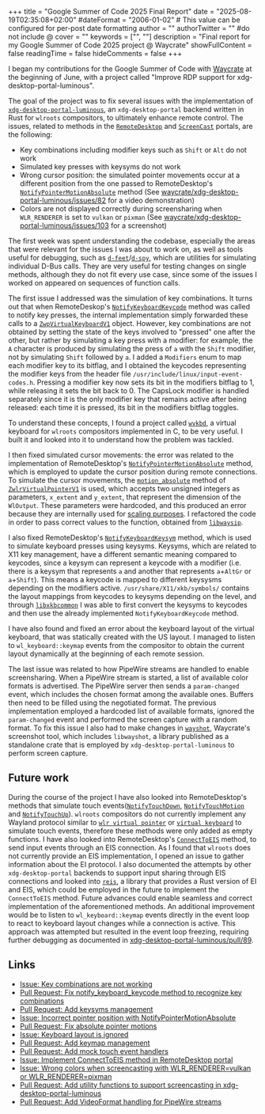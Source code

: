 +++
title = "Google Summer of Code 2025 Final Report"
date = "2025-08-19T02:35:08+02:00"
#dateFormat = "2006-01-02" # This value can be configured for per-post date formatting
author = ""
authorTwitter = "" #do not include @
cover = ""
keywords = ["", ""]
description = "Final report for my Google Summer of Code 2025 project @ Waycrate"
showFullContent = false
readingTime = false
hideComments = false
+++

I began my contributions for the Google Summer of Code with [Waycrate](https://waycrate.github.io/) at the beginning of June, with a project called "Improve RDP support for xdg-desktop-portal-luminous".

The goal of the project was to fix several issues with the implementation of [`xdg-desktop-portal-luminous`](https://github.com/waycrate/xdg-desktop-portal-luminous), an `xdg-desktop-portal` backend written in Rust for `wlroots` compositors, to ultimately enhance remote control. The issues, related to methods in the [`RemoteDesktop`](https://flatpak.github.io/xdg-desktop-portal/docs/doc-org.freedesktop.portal.RemoteDesktop) and [`ScreenCast`](https://flatpak.github.io/xdg-desktop-portal/docs/doc-org.freedesktop.portal.ScreenCast.html) portals, are the following: 
- Key combinations including modifier keys such as `Shift` or `Alt` do not work
- Simulated key presses with keysyms do not work
- Wrong cursor position: the simulated pointer movements occur at a different position from the one passed to RemoteDesktop's [`NotifyPointerMotionAbsolute`](https://flatpak.github.io/xdg-desktop-portal/docs/doc-org.freedesktop.portal.RemoteDesktop#org-freedesktop-portal-remotedesktop-notifypointermotionabsolute) method (See [waycrate/xdg-desktop-portal-luminous/issues/82](https://github.com/waycrate/xdg-desktop-portal-luminous/issues/82) for a video demonstration)
- Colors are not displayed correctly during screensharing when `WLR_RENDERER` is set to `vulkan` or `pixman` (See [waycrate/xdg-desktop-portal-luminous/issues/103](https://github.com/waycrate/xdg-desktop-portal-luminous/issues/103) for a screenshot)

The first week was spent understanding the codebase, especially the areas that were relevant for the issues I was about to work on, as well as tools useful for debugging, such as [`d-feet`](https://wiki.gnome.org/Apps(2f)DFeet.html)/[`d-spy`](https://apps.gnome.org/Dspy/), which are utilities for simulating individual D-Bus calls. They are very useful for testing changes on single methods, although they do not fit every use case, since some of the issues I worked on appeared on sequences of function calls.

The first issue I addressed was the simulation of key combinations. It turns out that when RemoteDeskop's [`NotifyKeyboardKeycode`](https://flatpak.github.io/xdg-desktop-portal/docs/doc-org.freedesktop.portal.RemoteDesktop#org-freedesktop-portal-remotedesktop-notifykeyboardkeycode) method was called to notify key presses, the internal implementation simply forwarded these calls to a [`ZwpVirtualKeyboardV1`](https://smithay.github.io/wayland-rs/wayland_protocols_misc/zwp_virtual_keyboard_v1/server/zwp_virtual_keyboard_v1/struct.ZwpVirtualKeyboardV1.html) object. However, key combinations are not obtained by setting the state of the keys involved to "pressed" one after the other, but rather by simulating a key press with a modifier: for example, the `A` character is produced by simulating the press of `a` with the `Shift` modifier, not by simulating `Shift` followed by `a`. I added a `Modifiers` enum to map each modifier key to its bitflag, and I obtained the keycodes representing the modifier keys from the header file `/usr/include/linux/input-event-codes.h`. Pressing a modifier key now sets its bit in the modifiers bitflag to 1, while releasing it sets the bit back to 0. The CapsLock modifier is handled separately since it is the only modifier key that remains active after being released: each time it is pressed, its bit in the modifiers bitflag toggles.

To understand these concepts, I found a project called [`wvkbd`](https://github.com/jjsullivan5196/wvkbd), a virtual keyboard for `wlroots` compositors implemented in C, to be very useful. I built it and looked into it to understand how the problem was tackled. 

I then fixed simulated cursor movements: the error was related to the implementation of RemoteDesktop's [`NotifyPointerMotionAbsolute`](https://flatpak.github.io/xdg-desktop-portal/docs/doc-org.freedesktop.portal.RemoteDesktop#org-freedesktop-portal-remotedesktop-notifypointermotionabsolute) method, which is employed to update the cursor position during remote connections. To simulate the cursor movements, the [`motion_absolute`](https://traffloat.github.io/api/master/wayland_protocols/wlr/unstable/virtual_pointer/v1/client/zwlr_virtual_pointer_v1/struct.ZwlrVirtualPointerV1.html#method.motion_absolute) method of [`ZwlrVirtualPointerV1`](https://traffloat.github.io/api/master/wayland_protocols/wlr/unstable/virtual_pointer/v1/client/zwlr_virtual_pointer_v1/struct.ZwlrVirtualPointerV1.html) is used, which accepts two unsigned integers as parameters, `x_extent` and `y_extent`, that represent the dimension of the `WlOutput`. These parameters were hardcoded, and this produced an error because they are internally used for [scaling purposes](https://github.com/swaywm/wlroots/blob/51f8c22f4d72f9e18657baccfff3db544c1c0660/types/wlr_virtual_pointer_v1.c#L64-L69). I refactored the code in order to pass correct values to the function, obtained from [`libwaysip`](https://github.com/waycrate/waysip/tree/master).

I also fixed RemoteDesktop's [`NotifyKeyboardKeysym`](https://flatpak.github.io/xdg-desktop-portal/docs/doc-org.freedesktop.portal.RemoteDesktop#org-freedesktop-portal-remotedesktop-notifykeyboardkeysym) method, which is used to simulate keyboard presses using keysyms. Keysyms, which are related to X11 key management, have a different semantic meaning compared to keycodes, since a keysym can represent a keycode with a modifier (i.e. there is a keysym that represents `a` and another that represents `a`+`AltGr` or `a`+`Shift`). This means a keycode is mapped to different keysysms depending on the modifiers active. `/usr/share/X11/xkb/symbols/` contains the layout mappings from keycodes to keysyms depending on the level, and through [`libxkbcommon`](https://github.com/xkbcommon/libxkbcommon) I was able to first convert the keysyms to keycodes and then use the already implemented `NotifyKeyboardKeycode` method.

I have also found and fixed an error about the keyboard layout of the virtual keyboard, that was statically created with the US layout. I managed to listen to `wl_keyboard::keymap` events from the compositor to obtain the current layout dynamically at the beginning of each remote session.

The last issue was related to how PipeWire streams are handled to enable screensharing. When a PipeWire stream is started, a list of available color formats is advertised. The PipeWire server then sends a `param-changed` event, which includes the chosen format among the available ones. Buffers then need to be filled using the negotiated format. The previous implementation employed a hardcoded list of available formats, ignored the `param-changed` event and performed the screen capture with a random format. To fix this issue I also had to make changes in [`wayshot`](https://github.com/waycrate/wayshot/), Waycrate's screenshot tool, which includes `libwayshot`, a library published as a standalone crate that is employed by `xdg-desktop-portal-luminous` to perform screen capture.

## Future work
During the course of the project I have also looked into RemoteDesktop's methods that simulate touch events([`NotifyTouchDown`](https://flatpak.github.io/xdg-desktop-portal/docs/doc-org.freedesktop.portal.RemoteDesktop#org-freedesktop-portal-remotedesktop-notifytouchdown), [`NotifyTouchMotion`](https://flatpak.github.io/xdg-desktop-portal/docs/doc-org.freedesktop.portal.RemoteDesktop#org-freedesktop-portal-remotedesktop-notifytouchmotion) and [`NotifyTouchUp`](https://flatpak.github.io/xdg-desktop-portal/docs/doc-org.freedesktop.portal.RemoteDesktop#org-freedesktop-portal-remotedesktop-notifytouchup)). `wlroots` compositors do not currently implement any Wayland protocol similar to [`wlr virtual pointer`](https://wayland.app/protocols/wlr-virtual-pointer-unstable-v1) or [`virtual keyboard`](https://wayland.app/protocols/virtual-keyboard-unstable-v1) to simulate touch events, therefore these methods were only added as empty functions. I have also looked into RemoteDesktop's [`ConnectToEIS`](https://flatpak.github.io/xdg-desktop-portal/docs/doc-org.freedesktop.portal.RemoteDesktop#org-freedesktop-portal-remotedesktop-connecttoeis) method, to send input events through an EIS connection. As I found that `wlroots` does not currently provide an EIS implementation, I opened an issue to gather information about the EI protocol. I also documented the attempts by other `xdg-desktop-portal` backends to support input sharing through EIS connections and looked into [`reis`](https://github.com/ids1024/reis), a library that provides a Rust version of EI and EIS, which could be employed in the future to implement the `ConnectToEIS` method. Future advances could enable seamless and correct implementation of the aforementioned methods. An additional improvement would be to listen to `wl_keyboard::keymap` events directly in the event loop to react to keyboard layout changes while a connection is active. This approach was attempted but resulted in the event loop freezing, requiring further debugging as documented in [xdg-desktop-portal-luminous/pull/89](https://github.com/waycrate/xdg-desktop-portal-luminous/pull/89).

## Links
- [Issue: Key combinations are not working](https://github.com/waycrate/xdg-desktop-portal-luminous/issues/80)
- [Pull Request: Fix notify_keyboard_keycode method to recognize key combinations](https://github.com/waycrate/xdg-desktop-portal-luminous/pull/81)
- [Pull Request: Add keysyms management](https://github.com/waycrate/xdg-desktop-portal-luminous/pull/90)
- [Issue: Incorrect pointer position with NotifyPointerMotionAbsolute](https://github.com/waycrate/xdg-desktop-portal-luminous/issues/82)
- [Pull Request: Fix absolute pointer motions](https://github.com/waycrate/xdg-desktop-portal-luminous/pull/83)
- [Issue: Keyboard layout is ignored](https://github.com/waycrate/xdg-desktop-portal-luminous/issues/88)
- [Pull Request: Add keymap management](https://github.com/waycrate/xdg-desktop-portal-luminous/pull/89)
- [Pull Request: Add mock touch event handlers](https://github.com/waycrate/xdg-desktop-portal-luminous/pull/95)
- [Issue: Implement ConnectToEIS method in RemoteDesktop portal](https://github.com/waycrate/xdg-desktop-portal-luminous/issues/102)
- [Issue: Wrong colors when screencasting with WLR_RENDERER=vulkan or WLR_RENDERER=pixman](https://github.com/waycrate/xdg-desktop-portal-luminous/issues/103)
- [Pull Request: Add utility functions to support screencasting in xdg-desktop-portal-luminous](https://github.com/waycrate/wayshot/pull/207)
- [Pull Request: Add VideoFormat handling for PipeWire streams](https://github.com/waycrate/xdg-desktop-portal-luminous/pull/104)
